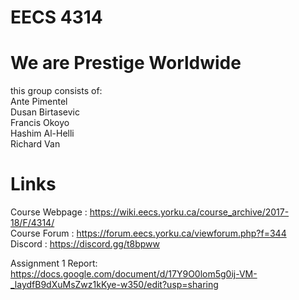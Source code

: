 # EECS 4314
# We are Prestige Worldwide
this group consists of:   
Ante Pimentel      
Dusan Birtasevic      
Francis Okoyo     
Hashim Al-Helli   
Richard Van


# Links
Course Webpage : https://wiki.eecs.yorku.ca/course_archive/2017-18/F/4314/    
Course Forum : https://forum.eecs.yorku.ca/viewforum.php?f=344  
Discord : https://discord.gg/t8bpww

Assignment 1 Report: https://docs.google.com/document/d/17Y9O0lom5g0ij-VM-_laydfB9dXuMsZwz1kKye-w350/edit?usp=sharing
